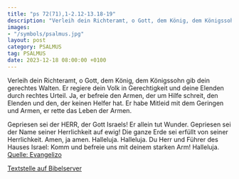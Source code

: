 ```yaml
---
title: "ps 72(71),1-2.12-13.18-19"
description: "Verleih dein Richteramt, o Gott, dem König, dem Königssohn gib dein gerechtes Walten. Er regiere dein Volk in Gerechtigkeit und deine Elenden durch rechtes Urteil.  Ja, er befreie den Armen, der um Hilfe schreit, den Elenden und den, der keinen Helfer hat. Er habe Mitleid mit dem...."
images:
- "/symbols/psalmus.jpg"
layout: post
category: PSALMUS
tag: PSALMUS
date: 2023-12-18 08:00:00 +0100
---
```

Verleih dein Richteramt, o Gott, dem König, dem Königssohn gib dein gerechtes Walten.
Er regiere dein Volk in Gerechtigkeit und deine Elenden durch rechtes Urteil. 
Ja, er befreie den Armen, der um Hilfe schreit, den Elenden und den, der keinen Helfer hat.
Er habe Mitleid mit dem Geringen und Armen, er rette das Leben der Armen.<!--more--> 

Gepriesen sei der HERR, der Gott Israels! Er allein tut Wunder.
Gepriesen sei der Name seiner Herrlichkeit auf ewig! Die ganze Erde sei erfüllt von seiner Herrlichkeit. Amen, ja amen. Halleluja. Halleluja. Du Herr und Führer des Hauses Israel: Komm und befreie uns mit deinem starken Arm! Halleluja.<br>
[Quelle: Evangelizo](https://evangeliumtagfuertag.org/DE/gospel)

[Textstelle auf Bibelserver](https://www.bibleserver.com/EU/ps72(71),1-2.12-13.18-19)

